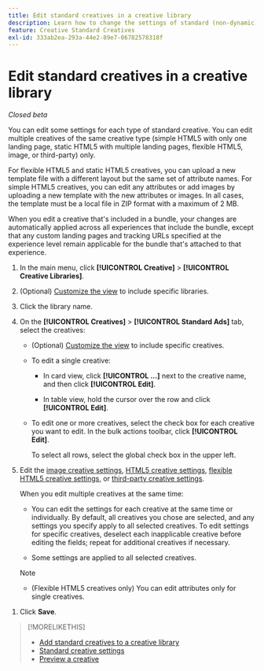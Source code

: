 ```yaml
---
title: Edit standard creatives in a creative library
description: Learn how to change the settings of standard (non-dynamic) creatives in a creative library.
feature: Creative Standard Creatives
exl-id: 333ab2ea-293a-44e2-89e7-06782578318f
---
```

# Edit standard creatives in a creative library

*Closed beta*

You can edit some settings for each type of standard creative. You can edit multiple creatives<!-- or creative variations --> of the same creative type (simple HTML5 with only one landing page, static HTML5 with multiple landing pages, flexible HTML5, image, or third-party<!-- , or dynamic -->) only. 

For flexible HTML5 and static HTML5 creatives, you can upload a new template file with a different layout but the same set of attribute names. For simple HTML5 creatives, you can edit any attributes or add images by uploading a new template with the new attributes or images. In all cases, the template must be a local file in ZIP format with a maximum of 2 MB.

When you edit a creative<!-- or creative variation --> that's included in a bundle, your changes are automatically applied across all experiences that include the bundle, except that any custom landing pages and tracking URLs specified at the experience level remain applicable for the bundle that's attached to that experience.

1. In the main menu, click **[!UICONTROL Creative]** > **[!UICONTROL Creative Libraries]**.

1. (Optional) [Customize the view](/help/creative/introduction/customize-data-views.md) to include specific libraries.

1. Click the library name.

1. On the **[!UICONTROL Creatives]** > **[!UICONTROL Standard Ads]** tab, select the creatives:

   * (Optional) [Customize the view](/help/creative/introduction/customize-data-views.md) to include specific creatives.

   * To edit a single creative:
   
     * In card view, click **[!UICONTROL ...]** next to the creative name, and then click **[!UICONTROL Edit]**.
     
     * In table view, hold the cursor over the row and click **[!UICONTROL Edit]**.

   * To edit one or more creatives, select the check box for each creative you want to edit. In the bulk actions toolbar, click **[!UICONTROL Edit]**.
   
     To select all rows, select the global check box in the upper left.

1. Edit the [image creative settings](/help/creative/creative-libraries/creative-settings-standard.md#creative-settings-image), [HTML5 creative settings](/help/creative/creative-libraries/creative-settings-standard.md#creative-settings-html5), [flexible HTML5 creative settings](/help/creative/creative-libraries/creative-settings-standard.md#creative-settings-flexible-html5), or [third-party creative settings](/help/creative/creative-libraries/creative-settings-standard.md#creative-settings-third-party). <!-- , or [dynamic creative settings](/help/creative/creative-libraries/creative-settings-dynamic.md) -->

   When you edit multiple creatives at the same time:
  
   * You can edit the settings for each creative at the same time or individually. By default, all creatives you chose are selected, and any settings you specify apply to all selected creatives. To edit settings for specific creatives, deselect each inapplicable creative before editing the fields; repeat for additional creatives if necessary.
  
   * Some settings are applied to all selected creatives.

   >[!NOTE]
   >
   >* (Flexible HTML5 creatives only) You can edit attributes only for single creatives.<!-- May never be implemented: Also, when you update the template for a parent creative with child variations, the variations are updated with any changes to the template layout, but the attribute values for the variation aren't changed. -->
   
<!-- Not there as of 1/16/25. If we do add it, verify the applicable ad types:   
1. (Flexible HTML5 [or third-party should be possible, but not so] creatives; optional) Once you've made your changes, click ![]() to preview the new creative. 
-->

1. Click **Save**.

<!-- Not there as of 1/16/25. If we do add it, add back in:
1. (Flexible HTML5 or third-party creatives; optional) Regenerate the thumbnail within the table view or cards view if the change isn't visible immediately.
-->

>[!MORELIKETHIS]
>
>* [Add standard creatives to a creative library](creative-add-standard.md)
>* [Standard creative settings](/help/creative/creative-libraries/creative-settings-standard.md)
>* [Preview a creative](/help/creative/creative-libraries/creative-preview.md)
